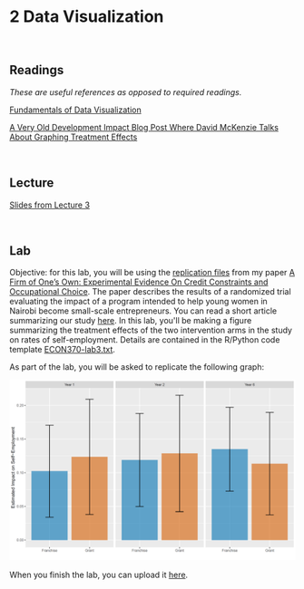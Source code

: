 # 2 Data Visualization

<br>

## Readings  

_These are useful references as opposed to required readings._

[Fundamentals of Data Visualization](https://clauswilke.com/dataviz/index.html)  

[A Very Old Development Impact Blog Post Where David McKenzie Talks About Graphing Treatment Effects](https://blogs.worldbank.org/en/impactevaluations/tools-trade-graphing-impacts-standard-error-bars)  

<br>

## Lecture 

[Slides from Lecture 3](https://pjakiela.github.io/ECON370/ECON370-L3-data-viz-2024-09-16.pdf)

<br>

## Lab  

Objective:  for this lab, you will be using the [replication files](https://dataverse.harvard.edu/file.xhtml?fileId=10361258&version=1.0) from my paper [A Firm of One’s Own: Experimental Evidence On Credit Constraints and Occupational Choice](https://pjakiela.github.io/research/BHIJO-REStat-2024-05-24.pdf).  The paper describes the results of a randomized trial evaluating the impact of a program intended to help young women in Nairobi become small-scale entrepreneurs.  You can read a short article summarizing our study [here](https://voxdev.org/topic/firms/comparing-approaches-breaking-poverty-trap-promoting-entrepreneurship).  In this lab, you'll be making a figure summarizing the treatment effects of the two intervention arms in the study on rates of self-employment.  Details are contained in the R/Python code template [ECON370-lab3.txt](ECON370-lab3.txt).  

As part of the lab, you will be asked to replicate the following graph:  

![gem-results](ECON370-lab3-bars.png)  

When you finish the lab, you can upload it [here]().  
